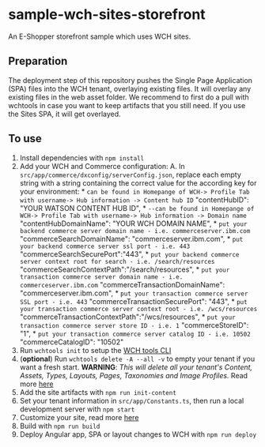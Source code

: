 # sample-wch-sites-storefront
An E-Shopper storefront sample which uses WCH sites.

Preparation
------
The deployment step of this repository pushes the Single Page Application (SPA) files into the WCH tenant, overlaying existing files. It will overlay any existing files in the web asset folder. We recommend to first do a pull with wchtools in case you want to keep artifacts that you still need. If you use the Sites SPA, it will get overlayed.

To use
------
1. Install dependencies with `npm install`
2. Add your WCH and Commerce configuration:
	A. In `src/app/commerce/dxconfig/serverConfig.json`, replace each empty string with a string containing the correct value for the according key for your environment:
		* `can be found in Homepange of WCH-> Profile Tab with username-> Hub information -> Content hub ID` "contentHubID": "YOUR WATSON CONTENT HUB ID", 
		* `--can be found in Homepange of WCH-> Profile Tab with username-> Hub information -> Domain name` "contentHubDomainName": "YOUR WCH DOMAIN NAME",
		* `put your backend commerce server domain name - i.e. commerceserver.ibm.com` "commerceSearchDomainName": "commerceserver.ibm.com", 
		* `put your backend commerce server ssl port - i.e. 443` "commerceSearchSecurePort":"443",
		* `put your backend commerce server context root for search - i.e. /search/resources` "commerceSearchContextPath":"/search/resources",
		* `put your transaction commerce server domain name - i.e. commerceserver.ibm.com` "commerceTransactionDomainName": "commerceserver.ibm.com", 
		* `put your transaction commerce server SSL port - i.e. 443` "commerceTransactionSecurePort": "443",
		* `put your transaction commerce server context root - i.e. /wcs/resources` "commerceTransactionContextPath":"/wcs/resources",
		* `put your transaction commerce server store ID - i.e. 1` "commerceStoreID": "1",
		* `put your transaction commerce server catalog ID - i.e. 10502` "commerceCatalogID": "10502"
3. Run `wchtools init` to setup the [WCH tools CLI](https://github.com/ibm-wch/wchtools-cli#getting-started)
4. (**optional**) Run `wchtools delete -A --all -v` to empty your tenant if you want a fresh start. **WARNING**: _This will delete all your tenant's Content, Assets, Types, Layouts, Pages, Taxonomies and Image Profiles._ Read more [here](https://github.com/ibm-wch/wchtools-cli#deleting-all-instances-of-a-specified-artifact-type-or-all-instances-of-all-artifact-types)
5. Add the site artifacts with  `npm run init-content`
6. Set your tenant information in `src/app/Constants.ts`, then run a local development server with `npm start`
7. Customize your site, read more [here](https://developer.ibm.com/customer-engagement/docs/wch/developing-your-own-website/)
8. Build with `npm run build`
9. Deploy Angular app, SPA or layout changes to WCH with `npm run deploy`
